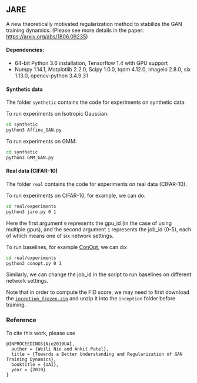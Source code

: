 ## JARE 

A new theoretically motivated regularization method to stabilize the GAN training dynamics. 
(Please see more details in the paper: https://arxiv.org/abs/1806.09235)

#### Dependencies: 

* 64-bit Python 3.6 installation, Tensorflow 1.4 with GPU support 
* Numpy 1.14.1, Matplotlib 2.2.0, Scipy 1.0.0, tqdm 4.12.0, imageio 2.8.0, six 1.13.0, opencv-python 3.4.9.31

#### Synthetic data 

The folder `synthetic` contains the code for experiments on synthetic data.

To run experiments on Isotropic Gaussian:
```bash
cd synthetic
python3 Affine_GAN.py
```

To run experiments on GMM:
```bash
cd synthetic
python3 GMM_GAN.py
```

#### Real data (CIFAR-10)

The folder `real` contains the code for experiments on real data (CIFAR-10).

To run experiments on CIFAR-10, for example, we can do:
```bash
cd real/experiments
python3 jare.py 0 1
```
Here the first argument `0` represents the gpu_id (in the case of using
multiple gpus), and the second argument `1` represents the job_id (0-5), each of 
which means one of six network settings.

 To run baselines, for example [ConOpt](https://arxiv.org/abs/1705.10461), we can 
do: 
```bash
cd real/experiments
python3 conopt.py 0 1
```
Similarly, we can change the job_id in the script to run baselines on 
different network settings.

Note that in order to compute the FID score, we may need to first download
the [`inception_frozen.zip`](https://drive.google.com/file/d/14FgCNvRBh3OffkFFMEyYnrxavPSsvwZi/view?usp=sharing) 
and unzip it into the `inception` folder before training.



### Reference

To cite this work, please use
```
@INPROCEEDINGS{Nie2019UAI,
  author = {Weili Nie and Ankit Patel},
  title = {Towards a Better Understanding and Regularization of GAN Training Dynamics},
  booktitle = {UAI},
  year = {2019}
}
```
